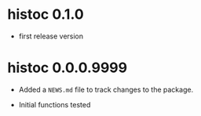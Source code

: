 # histoc 0.1.0

* first release version

# histoc 0.0.0.9999

* Added a `NEWS.md` file to track changes to the package.

* Initial functions tested
